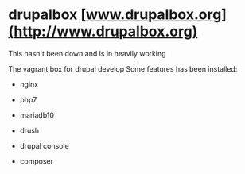 # drupalbox [www.drupalbox.org](http://www.drupalbox.org)
This hasn't been down and is in heavily working

The vagrant box for drupal develop
Some features has been installed:
  

- nginx
  

- php7
  

- mariadb10
  

- drush
 

- drupal console
  

- composer
